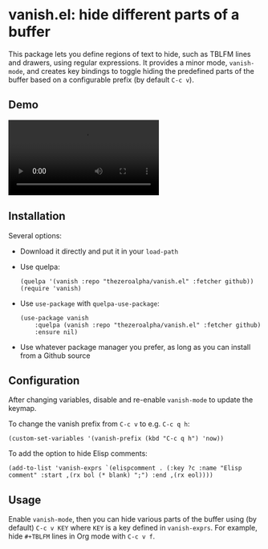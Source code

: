 # vanish.el: hide different parts of a buffer
This package lets you define regions of text to hide, such as TBLFM lines and drawers, using regular expressions. It provides a minor mode, `vanish-mode`, and creates key bindings to toggle hiding the predefined parts of the buffer based on a configurable prefix (by default `C-c v`).

## Demo

<video src="https://user-images.githubusercontent.com/8124851/183263651-0ec06d41-53c1-426f-967b-b82d66a99d38.mp4"></video>

## Installation
Several options:

- Download it directly and put it in your `load-path`
- Use quelpa:

    ```emacs-lisp
    (quelpa '(vanish :repo "thezeroalpha/vanish.el" :fetcher github))
    (require 'vanish)
    ```
- Use `use-package` with `quelpa-use-package`:

    ```emacs-lisp
    (use-package vanish
        :quelpa (vanish :repo "thezeroalpha/vanish.el" :fetcher github)
        :ensure nil)
    ```
- Use whatever package manager you prefer, as long as you can install from a Github source

## Configuration
After changing variables, disable and re-enable `vanish-mode` to update the keymap.

To change the vanish prefix from `C-c v` to e.g. `C-c q h`:

``` emacs-lisp
(custom-set-variables '(vanish-prefix (kbd "C-c q h") 'now))
```

To add the option to hide Elisp comments:

```emacs-lisp
(add-to-list 'vanish-exprs `(elispcomment . (:key ?c :name "Elisp comment" :start ,(rx bol (* blank) ";") :end ,(rx eol))))
```

## Usage
Enable `vanish-mode`, then you can hide various parts of the buffer using (by default) `C-c v KEY` where `KEY` is a key defined in `vanish-exprs`.
For example, hide `#+TBLFM` lines in Org mode with `C-c v f`.
